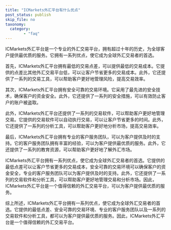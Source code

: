 ```yaml
---
title: "ICMarkets外汇平台有什么优点"
post_status: publish
skip_file: no
taxonomy:
  category:
        - "faq"
---
```


ICMarkets外汇平台是一个专业的外汇交易平台，拥有超过十年的历史，为全球客户提供最优质的服务。它拥有一系列优点，使它成为全球外汇交易者的首选。

首先，ICMarkets外汇平台拥有最低的交易点差，可以提供最低的交易成本。它提供的点差比其他外汇交易平台低，可以让客户节省更多的交易成本。此外，它还提供了一系列的交易工具，可以帮助客户更好地管理风险，提高交易效率。

其次，ICMarkets外汇平台拥有安全可靠的交易环境。它采用了最先进的安全技术，确保客户的资金安全。此外，它还提供了一系列的安全措施，可以有效防止客户的账户被盗取。

此外，ICMarkets外汇平台还提供了一系列的交易软件，可以帮助客户更好地管理交易。它提供的交易软件可以自动执行交易，可以让客户节省更多的时间。此外，它还提供了一系列的分析工具，可以帮助客户更好地分析市场，提高交易效率。

最后，ICMarkets外汇平台拥有专业的客户服务团队，可以为客户提供及时的支持。它的客户服务团队拥有丰富的经验，可以为客户提供最优质的服务。此外，它还提供了一系列的教育资源，可以帮助客户更好地了解外汇市场。

ICMarkets外汇平台拥有一系列优点，使它成为全球外汇交易者的首选。它提供的最低点差可以让客户节省更多的交易成本，安全可靠的交易环境可以确保客户的资金安全，专业的客户服务团队可以为客户提供及时的支持。此外，它还提供了一系列的交易软件和分析工具，可以帮助客户更好地管理交易和分析市场。因此，ICMarkets外汇平台是一个值得信赖的外汇交易平台，可以为客户提供最优质的服务。

综上所述，ICMarkets外汇平台拥有一系列优点，使它成为全球外汇交易者的首选。它提供的最低点差、安全可靠的交易环境、专业的客户服务团队以及一系列的交易软件和分析工具，都可以为客户提供最优质的服务。因此，ICMarkets外汇平台是一个值得信赖的外汇交易平台。
